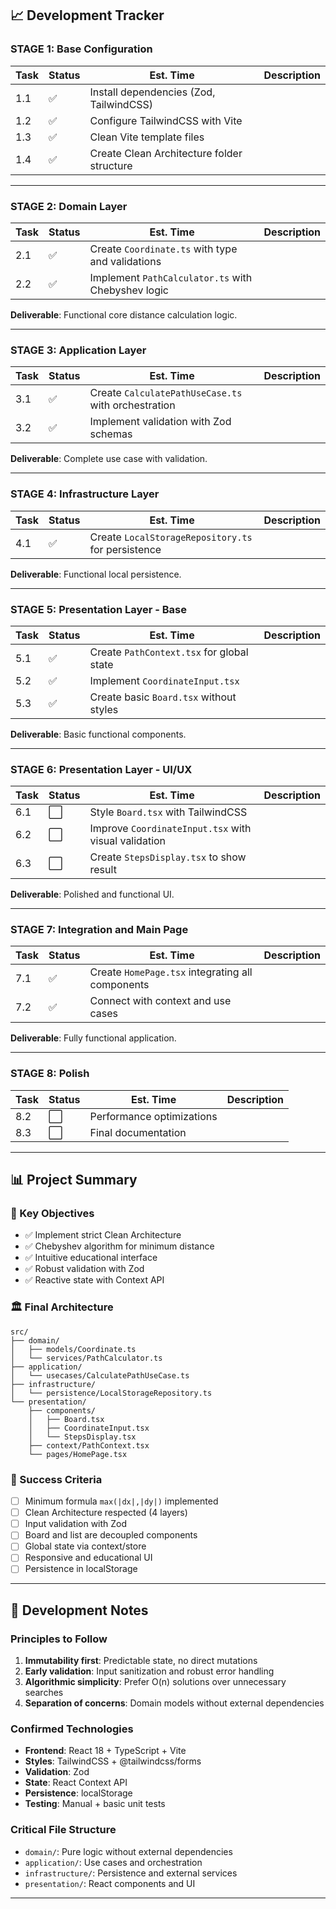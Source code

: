 ## 📈 Development Tracker

### **STAGE 1: Base Configuration**
| Task | Status | Est. Time | Description |
|-------|--------|-------------|-------------|
| 1.1 | ✅ | Install dependencies (Zod, TailwindCSS) |
| 1.2 | ✅ | Configure TailwindCSS with Vite |
| 1.3 | ✅ | Clean Vite template files |
| 1.4 | ✅ | Create Clean Architecture folder structure |

---

### **STAGE 2: Domain Layer**
| Task | Status | Est. Time | Description |
|-------|--------|-------------|-------------|
| 2.1 | ✅ | Create `Coordinate.ts` with type and validations |
| 2.2 | ✅ | Implement `PathCalculator.ts` with Chebyshev logic |

**Deliverable**: Functional core distance calculation logic.

---

### **STAGE 3: Application Layer**
| Task | Status | Est. Time | Description |
|-------|--------|-------------|-------------|
| 3.1 | ✅ | Create `CalculatePathUseCase.ts` with orchestration |
| 3.2 | ✅ | Implement validation with Zod schemas |

**Deliverable**: Complete use case with validation.

---

### **STAGE 4: Infrastructure Layer**
| Task | Status | Est. Time | Description |
|-------|--------|-------------|-------------|
| 4.1 | ✅ | Create `LocalStorageRepository.ts` for persistence |

**Deliverable**: Functional local persistence.

---

### **STAGE 5: Presentation Layer - Base**
| Task | Status | Est. Time | Description |
|-------|--------|-------------|-------------|
| 5.1 | ✅ | Create `PathContext.tsx` for global state |
| 5.2 | ✅ | Implement `CoordinateInput.tsx` |
| 5.3 | ✅ | Create basic `Board.tsx` without styles |

**Deliverable**: Basic functional components.

---

### **STAGE 6: Presentation Layer - UI/UX**
| Task | Status | Est. Time | Description |
|-------|--------|-------------|-------------|
| 6.1 | ⬜ | Style `Board.tsx` with TailwindCSS |
| 6.2 | ⬜ | Improve `CoordinateInput.tsx` with visual validation |
| 6.3 | ⬜ | Create `StepsDisplay.tsx` to show result |

**Deliverable**: Polished and functional UI.

---

### **STAGE 7: Integration and Main Page**
| Task | Status | Est. Time | Description |
|-------|--------|-------------|-------------|
| 7.1 | ✅ | Create `HomePage.tsx` integrating all components |
| 7.2 | ✅ | Connect with context and use cases |

**Deliverable**: Fully functional application.

---

### **STAGE 8: Polish**
| Task | Status | Est. Time | Description |
|-------|--------|-------------|-------------|
| 8.2 | ⬜ | Performance optimizations |
| 8.3 | ⬜ | Final documentation |

---

## 📊 Project Summary

### 🎯 Key Objectives
- ✅ Implement strict Clean Architecture
- ✅ Chebyshev algorithm for minimum distance
- ✅ Intuitive educational interface
- ✅ Robust validation with Zod
- ✅ Reactive state with Context API

### 🏛️ Final Architecture
```
src/
├── domain/
│   ├── models/Coordinate.ts
│   └── services/PathCalculator.ts
├── application/
│   └── usecases/CalculatePathUseCase.ts
├── infrastructure/
│   └── persistence/LocalStorageRepository.ts
└── presentation/
    ├── components/
    │   ├── Board.tsx
    │   ├── CoordinateInput.tsx
    │   └── StepsDisplay.tsx
    ├── context/PathContext.tsx
    └── pages/HomePage.tsx
```

### 🚀 Success Criteria
- [ ] Minimum formula `max(|dx|,|dy|)` implemented
- [ ] Clean Architecture respected (4 layers)
- [ ] Input validation with Zod
- [ ] Board and list are decoupled components
- [ ] Global state via context/store
- [ ] Responsive and educational UI
- [ ] Persistence in localStorage

---

## 📝 Development Notes

### Principles to Follow
1. **Immutability first**: Predictable state, no direct mutations
2. **Early validation**: Input sanitization and robust error handling
3. **Algorithmic simplicity**: Prefer O(n) solutions over unnecessary searches
4. **Separation of concerns**: Domain models without external dependencies

### Confirmed Technologies
- **Frontend**: React 18 + TypeScript + Vite
- **Styles**: TailwindCSS + @tailwindcss/forms
- **Validation**: Zod
- **State**: React Context API
- **Persistence**: localStorage
- **Testing**: Manual + basic unit tests

### Critical File Structure
- `domain/`: Pure logic without external dependencies
- `application/`: Use cases and orchestration
- `infrastructure/`: Persistence and external services
- `presentation/`: React components and UI

---